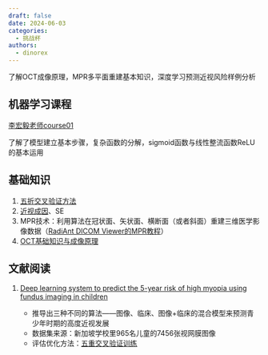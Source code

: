 ```yaml
---
draft: false 
date: 2024-06-03
categories:
  - 挑战杯
authors:
  - dinorex
---
```


了解OCT成像原理，MPR多平面重建基本知识，深度学习预测近视风险样例分析

<!-- more -->

## 机器学习课程

[李宏毅老师course01](https://dinorexnb.github.io/%E6%9D%8E%E5%AE%8F%E6%AF%85%E8%80%81%E5%B8%88%E6%9C%BA%E5%99%A8%E5%AD%A6%E4%B9%A0/0-intro/#youtube)

了解了模型建立基本步骤，复杂函数的分解，sigmoid函数与线性整流函数ReLU的基本运用

## 基础知识

1. [五折交叉验证方法](https://dinorexnb.github.io/%E6%AF%94%E8%B5%9B/%E6%8C%91%E6%88%98%E6%9D%AF/%E4%BA%94%E6%8A%98%E4%BA%A4%E5%8F%89%E9%AA%8C%E8%AF%81/)
2. [近视成因](https://dinorexnb.github.io/%E6%AF%94%E8%B5%9B/%E6%8C%91%E6%88%98%E6%9D%AF/%E5%8C%BB%E5%AD%A6%E7%9B%B8%E5%85%B3%E7%9F%A5%E8%AF%86/)、SE
3. MPR技术：利用算法在冠状面、矢状面、横断面（或者斜面）重建三维医学影像数据（[RadiAnt DICOM Viewer的MPR教程](https://www.radiantviewer.com/dicom-viewer-manual/multiplanar_reconstructions_mp.html)）
4. [OCT基础知识与成像原理](https://dinorexnb.github.io/%E6%AF%94%E8%B5%9B/%E6%8C%91%E6%88%98%E6%9D%AF/%E5%85%89%E5%AD%A6%E7%9B%B8%E5%B9%B2%E6%96%AD%E5%B1%82%E6%89%AB%E6%8F%8FOCT/)

## 文献阅读

1. [Deep learning system to predict the 5-year risk of high myopia using fundus imaging in children](https://www.nature.com/articles41746-023-00752-8#data-availability)

      - 推导出三种不同的算法——图像、临床、图像+临床的混合模型来预测青少年时期的高度近视发展
      - 数据集来源：新加坡学校里965名儿童的7456张视网膜图像
      - 评估优化方法：[五重交叉验证训练](https://dinorexnb.github.io/%E6%AF%94%E8%B5%9B/%E6%8C%91%E6%88%98%E6%9D%AF/%E4%BA%94%E6%8A%98%E4%BA%A4%E5%8F%89%E9%AA%8C%E8%AF%81/)